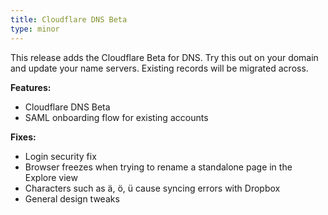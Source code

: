 ```yaml
---
title: Cloudflare DNS Beta
type: minor
---
```


This release adds the Cloudflare Beta for DNS. Try this out on your domain and update your name servers. Existing records will be migrated across.

**Features:**

* Cloudflare DNS Beta
* SAML onboarding flow for existing accounts

**Fixes:**

* Login security fix
* Browser freezes when trying to rename a standalone page in the Explore view
* Characters such as &auml;, &ouml;, &uuml; cause syncing errors with Dropbox
* General design tweaks